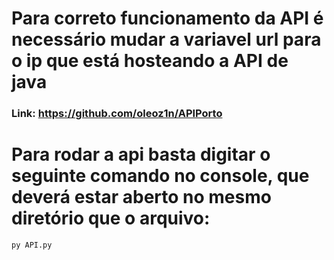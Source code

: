 # Para correto funcionamento da API é necessário mudar a variavel url para o ip que está hosteando a API de java
### Link: <a target="_blank">https://github.com/oleoz1n/APIPorto</a>
# Para rodar a api basta digitar o seguinte comando no console, que deverá estar aberto no mesmo diretório que o arquivo:
```
py API.py
```